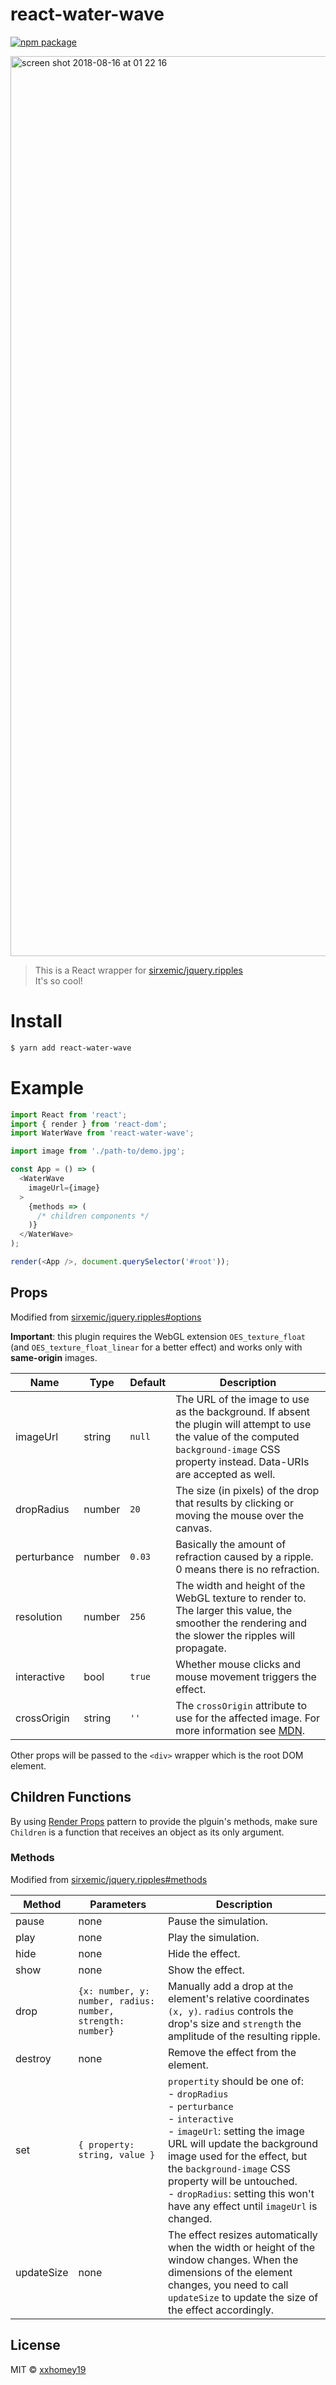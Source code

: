 # react-water-wave

[![npm package][npm-badge]][npm]

<img width="1440" alt="screen shot 2018-08-16 at 01 22 16" src="https://user-images.githubusercontent.com/12113222/44156457-3fe9509e-a0f3-11e8-9eb3-c045a3323506.png">

> This is a React wrapper for [sirxemic/jquery.ripples](https://github.com/sirxemic/jquery.ripples)<br />
> It's so cool!

# Install

```sh
$ yarn add react-water-wave
```

# Example

```js
import React from 'react';
import { render } from 'react-dom';
import WaterWave from 'react-water-wave';

import image from './path-to/demo.jpg';

const App = () => (
  <WaterWave
    imageUrl={image}
  >
    {methods => (
      /* children components */
    )}
  </WaterWave>
);

render(<App />, document.querySelector('#root'));
```

## Props

Modified from [sirxemic/jquery.ripples#options](https://github.com/sirxemic/jquery.ripples#options)

**Important**: this plugin requires the WebGL extension `OES_texture_float` (and `OES_texture_float_linear` for a better effect) and works only with **same-origin** images.

| Name        | Type   | Default | Description                                                                                                                                                                                |
| ----------- | ------ | ------- | ------------------------------------------------------------------------------------------------------------------------------------------------------------------------------------------ |
| imageUrl    | string | `null`  | The URL of the image to use as the background. If absent the plugin will attempt to use the value of the computed `background-image` CSS property instead. Data-URIs are accepted as well. |
| dropRadius  | number | `20`    | The size (in pixels) of the drop that results by clicking or moving the mouse over the canvas.                                                                                             |
| perturbance | number | `0.03`  | Basically the amount of refraction caused by a ripple. 0 means there is no refraction.                                                                                                     |
| resolution  | number | `256`   | The width and height of the WebGL texture to render to. The larger this value, the smoother the rendering and the slower the ripples will propagate.                                       |
| interactive | bool   | `true`  | Whether mouse clicks and mouse movement triggers the effect.                                                                                                                               |
| crossOrigin | string | `''`    | The `crossOrigin` attribute to use for the affected image. For more information see [MDN](https://developer.mozilla.org/en-US/docs/Web/HTML/CORS_settings_attributes).                     |

Other props will be passed to the `<div>` wrapper which is the root DOM element.

## Children Functions

By using [Render Props](https://reactjs.org/docs/render-props.html) pattern to provide the plguin's methods, make sure `Children` is a function that receives an object as its only argument.

### Methods

Modified from [sirxemic/jquery.ripples#methods](https://github.com/sirxemic/jquery.ripples#methods)

| Method     | Parameters                                                 | Description                                                                                                                                                                                                                                                                                                                                      |
| ---------- | ---------------------------------------------------------- | ------------------------------------------------------------------------------------------------------------------------------------------------------------------------------------------------------------------------------------------------------------------------------------------------------------------------------------------------ |
| pause      | none                                                       | Pause the simulation.                                                                                                                                                                                                                                                                                                                            |
| play       | none                                                       | Play the simulation.                                                                                                                                                                                                                                                                                                                             |
| hide       | none                                                       | Hide the effect.                                                                                                                                                                                                                                                                                                                                 |
| show       | none                                                       | Show the effect.                                                                                                                                                                                                                                                                                                                                 |
| drop       | `{x: number, y: number, radius: number, strength: number}` | Manually add a drop at the element's relative coordinates `(x, y)`. `radius` controls the drop's size and `strength` the amplitude of the resulting ripple.                                                                                                                                                                                      |
| destroy    | none                                                       | Remove the effect from the element.                                                                                                                                                                                                                                                                                                              |
| set        | `{ property: string, value }`                              | `propertity` should be one of:<br /> - `dropRadius`<br /> - `perturbance`<br /> - `interactive`<br /> - `imageUrl`: setting the image URL will update the background image used for the effect, but the `background-image` CSS property will be untouched.<br /> - `dropRadius`: setting this won't have any effect until `imageUrl` is changed. |
| updateSize | none                                                       | The effect resizes automatically when the width or height of the window changes. When the dimensions of the element changes, you need to call `updateSize` to update the size of the effect accordingly.                                                                                                                                         |

[npm-badge]: https://img.shields.io/npm/v/npm-package.png?style=flat-square
[npm]: https://www.npmjs.org/package/react-water-wave

## License

MIT © [xxhomey19](https://github.com/xxhomey19)
